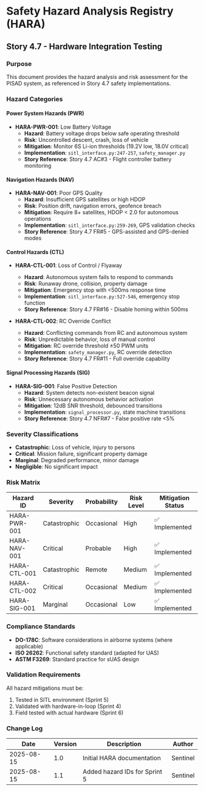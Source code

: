 # Safety Hazard Analysis Registry (HARA)
## Story 4.7 - Hardware Integration Testing

### Purpose
This document provides the hazard analysis and risk assessment for the PISAD system, as referenced in Story 4.7 safety implementations.

### Hazard Categories

#### Power System Hazards (PWR)
- **HARA-PWR-001**: Low Battery Voltage
  - **Hazard**: Battery voltage drops below safe operating threshold
  - **Risk**: Uncontrolled descent, crash, loss of vehicle
  - **Mitigation**: Monitor 6S Li-ion thresholds (19.2V low, 18.0V critical)
  - **Implementation**: `sitl_interface.py:247-257`, `safety_manager.py`
  - **Story Reference**: Story 4.7 AC#3 - Flight controller battery monitoring

#### Navigation Hazards (NAV)
- **HARA-NAV-001**: Poor GPS Quality
  - **Hazard**: Insufficient GPS satellites or high HDOP
  - **Risk**: Position drift, navigation errors, geofence breach
  - **Mitigation**: Require 8+ satellites, HDOP < 2.0 for autonomous operations
  - **Implementation**: `sitl_interface.py:259-269`, GPS validation checks
  - **Story Reference**: Story 4.7 FR#5 - GPS-assisted and GPS-denied modes

#### Control Hazards (CTL)
- **HARA-CTL-001**: Loss of Control / Flyaway
  - **Hazard**: Autonomous system fails to respond to commands
  - **Risk**: Runaway drone, collision, property damage
  - **Mitigation**: Emergency stop with <500ms response time
  - **Implementation**: `sitl_interface.py:527-546`, emergency stop function
  - **Story Reference**: Story 4.7 FR#16 - Disable homing within 500ms

- **HARA-CTL-002**: RC Override Conflict
  - **Hazard**: Conflicting commands from RC and autonomous system
  - **Risk**: Unpredictable behavior, loss of manual control
  - **Mitigation**: RC override threshold ±50 PWM units
  - **Implementation**: `safety_manager.py`, RC override detection
  - **Story Reference**: Story 4.7 FR#11 - Full override capability

#### Signal Processing Hazards (SIG)
- **HARA-SIG-001**: False Positive Detection
  - **Hazard**: System detects non-existent beacon signal
  - **Risk**: Unnecessary autonomous behavior activation
  - **Mitigation**: 12dB SNR threshold, debounced transitions
  - **Implementation**: `signal_processor.py`, state machine transitions
  - **Story Reference**: Story 4.7 NFR#7 - False positive rate <5%

### Severity Classifications
- **Catastrophic**: Loss of vehicle, injury to persons
- **Critical**: Mission failure, significant property damage
- **Marginal**: Degraded performance, minor damage
- **Negligible**: No significant impact

### Risk Matrix
| Hazard ID | Severity | Probability | Risk Level | Mitigation Status |
|-----------|----------|-------------|------------|-------------------|
| HARA-PWR-001 | Catastrophic | Occasional | High | ✅ Implemented |
| HARA-NAV-001 | Critical | Probable | High | ✅ Implemented |
| HARA-CTL-001 | Catastrophic | Remote | Medium | ✅ Implemented |
| HARA-CTL-002 | Critical | Occasional | Medium | ✅ Implemented |
| HARA-SIG-001 | Marginal | Occasional | Low | ✅ Implemented |

### Compliance Standards
- **DO-178C**: Software considerations in airborne systems (where applicable)
- **ISO 26262**: Functional safety standard (adapted for UAS)
- **ASTM F3269**: Standard practice for sUAS design

### Validation Requirements
All hazard mitigations must be:
1. Tested in SITL environment (Sprint 5)
2. Validated with hardware-in-loop (Sprint 4)
3. Field tested with actual hardware (Sprint 6)

### Change Log
| Date | Version | Description | Author |
|------|---------|-------------|--------|
| 2025-08-15 | 1.0 | Initial HARA documentation | Sentinel |
| 2025-08-15 | 1.1 | Added hazard IDs for Sprint 5 | Sentinel |
